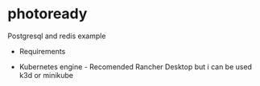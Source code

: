 # photoready
Postgresql and redis example

* Requirements
 - Kubernetes engine - Recomended Rancher Desktop but i can be used k3d or minikube
